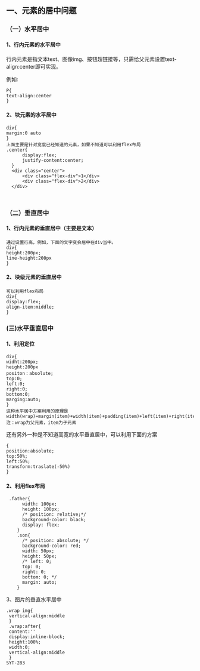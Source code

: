 ## 一、元素的居中问题

### （一）水平居中

#### 1、行内元素的水平居中

行内元素是指文本text、图像img、按钮超链接等，只需给父元素设置text-align:center即可实现。

例如:

```
P{
text-align:center
}
```

#### 2、块元素的水平居中

```
div{
margin:0 auto
}
上面主要是针对宽度已经知道的元素，如果不知道可以利用flex布局
.center{
      display:flex;
      justify-content:center;
  }
  <div class="center">
      <div class="flex-div">1</div>
      <div class="flex-div">2</div>
  </div>



```

### （二）垂直居中

#### 1、行内元素的垂直居中（主要是文本）

```
通过设置行高，例如，下面的文字变会居中在div当中。
div{
height:200px;
line-height:200px
}
```

#### 2、块级元素的垂直居中

```
可以利用flex布局
div{
display:flex;
align-item:middle;
}
```

### (三)水平垂直居中

#### 1、利用定位

```
div{
widht:200px;
height:200px
positon：absolute;
top:0;
left:0;
right:0;
bottom:0;
marging:auto;
}
这种水平居中方案利用的原理是
width(wrap)=margin(item)+width(item)+padding(item)+left(item)+right(item)
注：wrap为父元素，item为子元素
```

还有另外一种是不知道高宽的水平垂直居中，可以利用下面的方案

```
{
position:absolute;
top:50%;
left:50%;
transform:traslate(-50%)
}

```

#### 2、利用flex布局

```
 .father{
      width: 100px;
      height: 100px;
      /* position: relative;*/
      background-color: black; 
      display: flex;
    }
    .son{
      /* position: absolute; */
      background-color: red;
      width: 50px;
      height: 50px;
      /* left: 0;
      top: 0;
      right: 0;
      bottom: 0; */
      margin: auto;
    }
```

3、图片的垂直水平居中

```
.wrap img{
 vertical-align:middle
 }
 .wrap:after{
 content:''
 display:inline-block;
 height:100%;
 width:0;
 vertical-align:middle
 }
SYT-283
```



